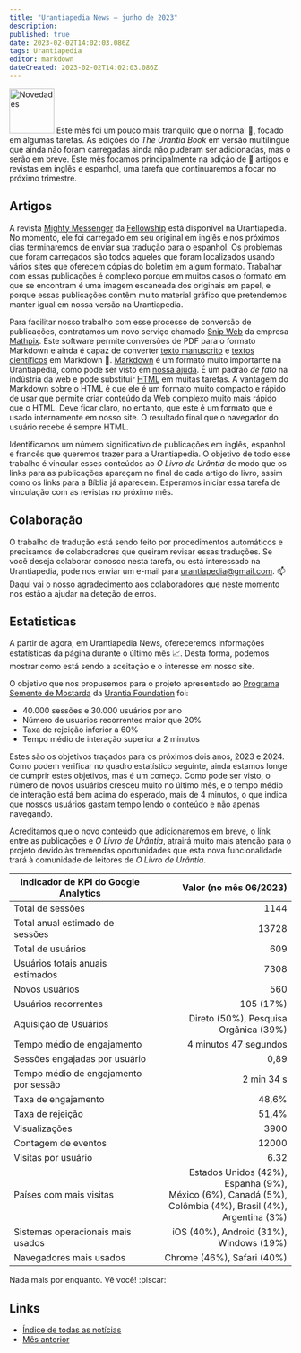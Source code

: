 ```yaml
---
title: "Urantiapedia News — junho de 2023"
description: 
published: true
date: 2023-02-02T14:02:03.086Z
tags: Urantiapedia
editor: markdown
dateCreated: 2023-02-02T14:02:03.086Z
---
```


<img src="/_assets/svg/icon-news.svg" alt="Novedades" style="width: 80px;"> Este mês foi um pouco mais tranquilo que o normal :sunrise:, focado em algumas tarefas. As edições do _The Urantia Book_ em versão multilíngue que ainda não foram carregadas ainda não puderam ser adicionadas, mas o serão em breve. Este mês focamos principalmente na adição de :page_with_curl: artigos e revistas em inglês e espanhol, uma tarefa que continuaremos a focar no próximo trimestre.

## Artigos

A revista [Mighty Messenger](/en/index/articles_mighty_messenger) da [Fellowship](https://urantiabook.org/) está disponível na Urantiapedia. No momento, ele foi carregado em seu original em inglês e nos próximos dias terminaremos de enviar sua tradução para o espanhol. Os problemas que foram carregados são todos aqueles que foram localizados usando vários sites que oferecem cópias do boletim em algum formato. Trabalhar com essas publicações é complexo porque em muitos casos o formato em que se encontram é uma imagem escaneada dos originais em papel, e porque essas publicações contêm muito material gráfico que pretendemos manter igual em nossa versão na Urantiapedia.

Para facilitar nosso trabalho com esse processo de conversão de publicações, contratamos um novo serviço chamado [Snip Web](https://snip.mathpix.com/) da empresa [Mathpix](https://mathpix.com/). Este software permite conversões de PDF para o formato Markdown e ainda é capaz de converter [texto manuscrito](https://mathpix.com/handwriting-recognition) e [textos científicos](https://mathpix.com/docs/mathpix-markdown/overview) em Markdown :muscle:. [Markdown](https://commonmark.org/) é um formato muito importante na Urantiapedia, como pode ser visto em [nossa ajuda](/pt/help/web_markdown_editor). É um padrão _de fato_ na indústria da web e pode substituir [HTML](https://es.wikipedia.org/wiki/HTML) em muitas tarefas. A vantagem do Markdown sobre o HTML é que ele é um formato muito compacto e rápido de usar que permite criar conteúdo da Web complexo muito mais rápido que o HTML. Deve ficar claro, no entanto, que este é um formato que é usado internamente em nosso site. O resultado final que o navegador do usuário recebe é sempre HTML.

Identificamos um número significativo de publicações em inglês, espanhol e francês que queremos trazer para a Urantiapedia. O objetivo de todo esse trabalho é vincular esses conteúdos ao _O Livro de Urântia_ de modo que os links para as publicações apareçam no final de cada artigo do livro, assim como os links para a Bíblia já aparecem. Esperamos iniciar essa tarefa de vinculação com as revistas no próximo mês.

## Colaboração

O trabalho de tradução está sendo feito por procedimentos automáticos e precisamos de colaboradores que queiram revisar essas traduções. Se você deseja colaborar conosco nesta tarefa, ou está interessado na Urantiapedia, pode nos enviar um e-mail para urantiapedia@gmail.com. :mailbox: Daqui vai o nosso agradecimento aos colaboradores que neste momento nos estão a ajudar na deteção de erros.

## Estatisticas

A partir de agora, em Urantiapedia News, ofereceremos informações estatísticas da página durante o último mês :chart_with_upwards_trend:. Desta forma, podemos mostrar como está sendo a aceitação e o interesse em nosso site.

O objetivo que nos propusemos para o projeto apresentado ao [Programa Semente de Mostarda](https://www.urantia.org/news/2023-03/mustard-seed-grants-program) da [Urantia Foundation](https://www.urantia.org/) foi:
- 40.000 sessões e 30.000 usuários por ano
- Número de usuários recorrentes maior que 20%
- Taxa de rejeição inferior a 60%
- Tempo médio de interação superior a 2 minutos

Estes são os objetivos traçados para os próximos dois anos, 2023 e 2024. Como podem verificar no quadro estatístico seguinte, ainda estamos longe de cumprir estes objetivos, mas é um começo. Como pode ser visto, o número de novos usuários cresceu muito no último mês, e o tempo médio de interação está bem acima do esperado, mais de 4 minutos, o que indica que nossos usuários gastam tempo lendo o conteúdo e não apenas navegando.

Acreditamos que o novo conteúdo que adicionaremos em breve, o link entre as publicações e _O Livro de Urântia_, atrairá muito mais atenção para o projeto devido às tremendas oportunidades que esta nova funcionalidade trará à comunidade de leitores de _O Livro de Urântia_.

Indicador de KPI do Google Analytics | Valor (no mês 06/2023)
--- | ---:
Total de sessões | 1144
Total anual estimado de sessões | 13728
Total de usuários | 609
Usuários totais anuais estimados | 7308
Novos usuários | 560
Usuários recorrentes | 105 (17%)
Aquisição de Usuários | Direto (50%), Pesquisa Orgânica (39%)
Tempo médio de engajamento | 4 minutos 47 segundos
Sessões engajadas por usuário | 0,89
Tempo médio de engajamento por sessão | 2 min 34 s
Taxa de engajamento | 48,6%
Taxa de rejeição | 51,4%
Visualizações | 3900
Contagem de eventos | 12000
Visitas por usuário | 6.32
Países com mais visitas | Estados Unidos (42%), Espanha (9%), <br>México (6%), Canadá (5%), <br>Colômbia (4%), Brasil (4%), <br>Argentina (3%)
Sistemas operacionais mais usados ​​| iOS (40%), Android (31%), Windows (19%)
Navegadores mais usados ​​| Chrome (46%), Safari (40%)

Nada mais por enquanto. Vê você! :piscar:

## Links

- [Índice de todas as notícias](/pt/news)
- [Mês anterior](/pt/news/2023/05)
